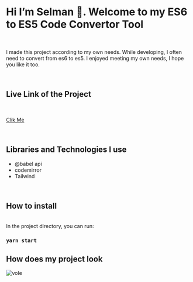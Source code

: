 
<h1>Hi I’m Selman 👋. Welcome to my ES6 to ES5 Code Convertor Tool </h1>

<br>

<p>I made this project according to my own needs. While developing, I often need to convert from es6 to es5. I enjoyed meeting my own needs, I hope you like it too.</p>

<br>

<h2>Live Link of the Project</h2>

<br>

[Clik Me](https://es6-to-es5.vercel.app/)

<br>

<h2>Libraries and Technologies I use</h2>
 
 * @babel api
 * codemirror
 * Tailwind



 


 
 <br>
 
<h2>How to install</h2>

<br>
In the project directory, you can run:

### `yarn start`



<h2>How does my project look</h2>




![vole](https://user-images.githubusercontent.com/97898216/218248573-84871520-bc8c-4541-8711-47dafc5b7c62.gif)

